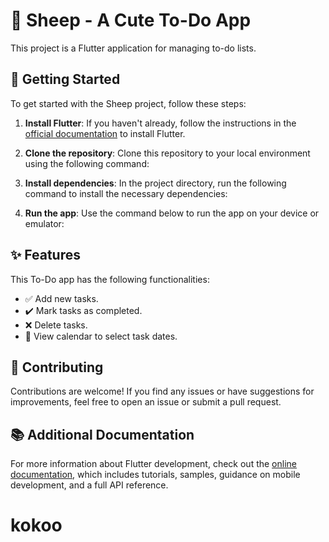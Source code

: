 # 🐑 Sheep - A Cute To-Do App

This project is a Flutter application for managing to-do lists.

## 🚀 Getting Started

To get started with the Sheep project, follow these steps:

1. **Install Flutter**: If you haven't already, follow the instructions in the [official documentation](https://flutter.dev/docs/get-started/install) to install Flutter.

2. **Clone the repository**: Clone this repository to your local environment using the following command:

3. **Install dependencies**: In the project directory, run the following command to install the necessary dependencies:

4. **Run the app**: Use the command below to run the app on your device or emulator:

## ✨ Features

This To-Do app has the following functionalities:

- ✅ Add new tasks.
- ✔️ Mark tasks as completed.
- ❌ Delete tasks.
- 📅 View calendar to select task dates.

## 🤝 Contributing

Contributions are welcome! If you find any issues or have suggestions for improvements, feel free to open an issue or submit a pull request.

## 📚 Additional Documentation

For more information about Flutter development, check out the [online documentation](https://flutter.dev/docs), which includes tutorials, samples, guidance on mobile development, and a full API reference.

# kokoo
